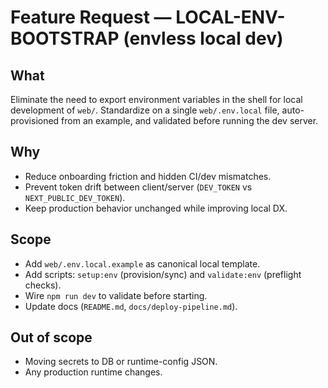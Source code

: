 # Feature Request — LOCAL-ENV-BOOTSTRAP (envless local dev)

## What
Eliminate the need to export environment variables in the shell for local development of `web/`. Standardize on a single `web/.env.local` file, auto-provisioned from an example, and validated before running the dev server.

## Why
- Reduce onboarding friction and hidden CI/dev mismatches.
- Prevent token drift between client/server (`DEV_TOKEN` vs `NEXT_PUBLIC_DEV_TOKEN`).
- Keep production behavior unchanged while improving local DX.

## Scope
- Add `web/.env.local.example` as canonical local template.
- Add scripts: `setup:env` (provision/sync) and `validate:env` (preflight checks).
- Wire `npm run dev` to validate before starting.
- Update docs (`README.md`, `docs/deploy-pipeline.md`).

## Out of scope
- Moving secrets to DB or runtime-config JSON.
- Any production runtime changes.


